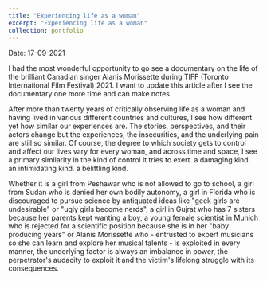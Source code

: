 ```yaml
---
title: "Experiencing life as a woman"
excerpt: "Experiencing life as a woman"
collection: portfolio
---
```


Date: 17-09-2021

I had the most wonderful opportunity to go see a documentary on the life of the brilliant Canadian singer Alanis Morissette during TIFF (Toronto International Film Festival) 2021. I want to update this article after I see the documentary one more time and can make notes. 

After more than twenty years of critically observing life as a woman and having lived in various different countries and cultures, I see how different yet how similar our experiences are. The stories, perspectives, and their actors change but the experiences, the insecurities, and the underlying pain are still so similar. Of course, the degree to which society gets to control and affect our lives vary for every woman, and across time and space, I see a primary similarity in the kind of control it tries to exert. a damaging kind. an intimidating kind. a belittling kind. 

Whether it is a girl from Peshawar who is not allowed to go to school, a girl from Sudan who is denied her own bodily autonomy, a girl in Florida who is discouraged to pursue science by antiquated ideas like "geek girls are undesirable" or "ugly girls become nerds", a girl in Gujrat who has 7 sisters because her parents kept wanting a boy, a young female scientist in Munich who is rejected for a scientific position because she is in her "baby producing years" or Alanis Morissette who - entrusted to expert musicians so she can learn and explore her musical talents - is exploited in every manner, the underlying factor is always an imbalance in power, the perpetrator's audacity to exploit it and the victim's lifelong struggle with its consequences. 
